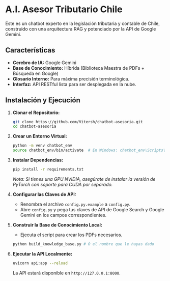 # A.I. Asesor Tributario Chile

Este es un chatbot experto en la legislación tributaria y contable de Chile, construido con una arquitectura RAG y potenciado por la API de Google Gemini.

## Características

- **Cerebro de IA:** Google Gemini
- **Base de Conocimiento:** Híbrida (Biblioteca Maestra de PDFs + Búsqueda en Google)
- **Glosario Interno:** Para máxima precisión terminológica.
- **Interfaz:** API RESTful lista para ser desplegada en la nube.

## Instalación y Ejecución

1.  **Clonar el Repositorio:**
    ```bash
    git clone https://github.com/Vitersh/chatbot-asesoria.git
    cd chatbot-asesoria
    ```

2.  **Crear un Entorno Virtual:**
    ```bash
    python -m venv chatbot_env
    source chatbot_env/bin/activate  # En Windows: chatbot_env\Scripts\activate
    ```

3.  **Instalar Dependencias:**
    ```bash
    pip install -r requirements.txt
    ```
    *Nota: Si tienes una GPU NVIDIA, asegúrate de instalar la versión de PyTorch con soporte para CUDA por separado.*

4.  **Configurar las Claves de API:**
    - Renombra el archivo `config.py.example` a `config.py`.
    - Abre `config.py` y pega tus claves de API de Google Search y Google Gemini en los campos correspondientes.

5.  **Construir la Base de Conocimiento Local:**
    - Ejecuta el script para crear los PDFs necesarios.
    ```bash
    python build_knowledge_base.py # O el nombre que le hayas dado
    ```

6.  **Ejecutar la API Localmente:**
    ```bash
    uvicorn api:app --reload
    ```
    La API estará disponible en `http://127.0.0.1:8000`.